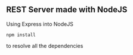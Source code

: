 ## REST Server made with NodeJS

Using Express into NodeJS

```
npm install
```
to resolve all the dependencies
